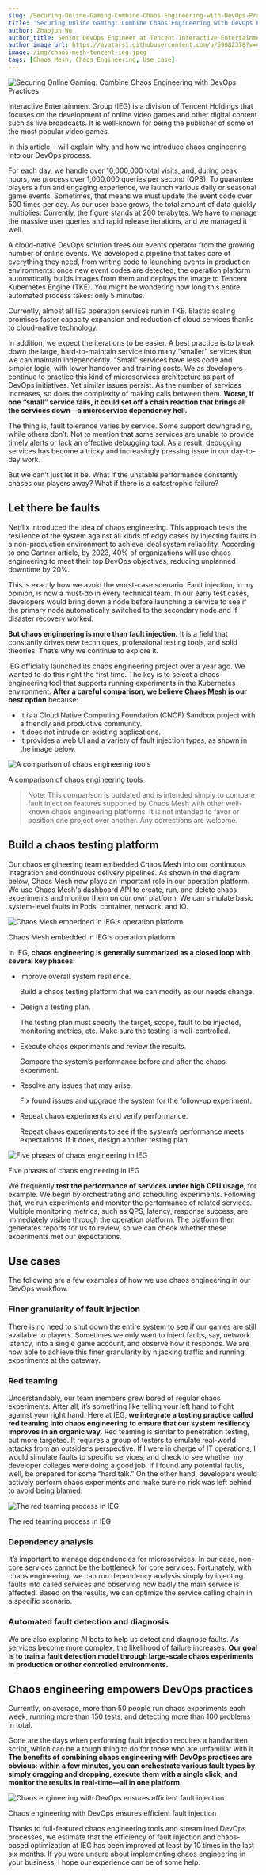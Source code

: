 ```yaml
---
slug: /Securing-Online-Gaming-Combine-Chaos-Engineering-with-DevOps-Practices
title: 'Securing Online Gaming: Combine Chaos Engineering with DevOps Practices'
author: Zhaojun Wu
author_title: Senior DevOps Engineer at Tencent Interactive Entertainment Group
author_image_url: https://avatars1.githubusercontent.com/u/59082378?v=4
image: /img/chaos-mesh-tencent-ieg.jpeg
tags: [Chaos Mesh, Chaos Engineering, Use case]
---
```


![Securing Online Gaming: Combine Chaos Engineering with DevOps Practices](/img/chaos-mesh-tencent-ieg.jpeg)

Interactive Entertainment Group (IEG) is a division of Tencent Holdings that focuses on the development of online video games and other digital content such as live broadcasts. It is well-known for being the publisher of some of the most popular video games.

<!--truncate-->

In this article, I will explain why and how we introduce chaos engineering into our DevOps process. 

For each day, we handle over 10,000,000 total visits, and, during peak hours, we process over 1,000,000 queries per second (QPS). To guarantee players a fun and engaging experience, we launch various daily or seasonal game events. Sometimes, that means we must update the event code over 500 times per day. As our user base grows, the total amount of data quickly multiplies. Currently, the figure stands at 200 terabytes. We have to manage the massive user queries and rapid release iterations, and we managed it well. 

A cloud-native DevOps solution frees our events operator from the growing number of online events. We developed a pipeline that takes care of everything they need, from writing code to launching events in production environments: once new event codes are detected, the operation platform automatically builds images from them and deploys the image to Tencent Kubernetes Engine (TKE). You might be wondering how long this entire automated process takes: only 5 minutes.

Currently, almost all IEG operation services run in TKE. Elastic scaling promises faster capacity expansion and reduction of cloud services thanks to cloud-native technology.

In addition, we expect the iterations to be easier. A best practice is to break down the large, hard-to-maintain service into many “smaller” services that we can maintain independently. “Small” services have less code and simpler logic, with lower handover and training costs. We as developers continue to practice this kind of microservices architecture as part of DevOps initiatives. Yet similar issues persist. As the number of services increases, so does the complexity of making calls between them. **Worse, if one “small” service fails, it could set off a chain reaction that brings all the services down—a microservice dependency hell.**

The thing is, fault tolerance varies by service. Some support downgrading, while others don’t. Not to mention that some services are unable to provide timely alerts or lack an effective debugging tool. As a result, debugging services has become a tricky and increasingly pressing issue in our day-to-day work.

But we can’t just let it be. What if the unstable performance constantly chases our players away? What if there is a catastrophic failure? 


## Let there be faults

Netflix introduced the idea of chaos engineering. This approach tests the resilience of the system against all kinds of edgy cases by injecting faults in a non-production environment to achieve ideal system reliability. According to one Gartner article, by 2023, 40% of organizations will use chaos engineering to meet their top DevOps objectives, reducing unplanned downtime by 20%.

This is exactly how we avoid the worst-case scenario. Fault injection, in my opinion, is now a must-do in every technical team. In our early test cases, developers would bring down a node before launching a service to see if the primary node automatically switched to the secondary node and if disaster recovery worked. 

**But chaos engineering is more than fault injection.** It is a field that constantly drives new techniques, professional testing tools, and solid theories. That’s why we continue to explore it.

IEG officially launched its chaos engineering project over a year ago. We wanted to do this right the first time. The key is to select a chaos engineering tool that supports running experiments in the Kubernetes environment. **After a careful comparison, we believe [Chaos Mesh](https://github.com/chaos-mesh/chaos-mesh) is our best option** because:

- It is a Cloud Native Computing Foundation (CNCF) Sandbox project with a friendly and productive community.
- It does not intrude on existing applications.
- It provides a web UI and a variety of fault injection types, as shown in the image below. 


![A comparison of chaos engineering tools](/img/comparison-of-chaos-engineering-tools.png)
<p class="caption-center"> A comparison of chaos engineering tools </p>


> Note: 
This comparison is outdated and is intended simply to compare fault injection features supported by Chaos Mesh with other well-known chaos engineering platforms. It is not intended to favor or position one project over another. Any corrections are welcome. 


## Build a chaos testing platform

Our chaos engineering team embedded Chaos Mesh into our continuous integration and continuous delivery pipelines. As shown in the diagram below, Chaos Mesh now plays an important role in our operation platform. We use Chaos Mesh's dashboard API to create, run, and delete chaos experiments and monitor them on our own platform. We can simulate basic system-level faults in Pods, container, network, and IO.

![Chaos Mesh embedded in IEG's operation platform](/img/chaos-mesh-embedded-in-IEG's-operation-platform.png)
<p class="caption-center">Chaos Mesh embedded in IEG's operation platform</p>


In IEG, **chaos engineering is generally summarized as a closed loop with several key phases**:



* Improve overall system resilience. 

    Build a chaos testing platform that we can modify as our needs change. 

* Design a testing plan. 

    The testing plan must specify the target, scope, fault to be injected, monitoring metrics, etc. Make sure the testing is well-controlled. 

* Execute chaos experiments and review the results. 

    Compare the system’s performance before and after the chaos experiment. 

* Resolve any issues that may arise. 

    Fix found issues and upgrade the system for the follow-up experiment. 

* Repeat chaos experiments and verify performance. 

    Repeat chaos experiments to see if the system’s performance meets expectations. If it does, design another testing plan.


![Five phases of chaos engineering in IEG](/img/five-phases-of-chaos-engineering-in-IEG.png)
<p class="caption-center">Five phases of chaos engineering in IEG</p>


We frequently **test the performance of services under high CPU usage**, for example. We begin by orchestrating and scheduling experiments. Following that, we run experiments and monitor the performance of related services. Multiple monitoring metrics, such as QPS, latency, response success, are immediately visible through the operation platform. The platform then generates reports for us to review, so we can check whether these experiments met our expectations.


## Use cases

The following are a few examples of how we use chaos engineering in our DevOps workflow.


### Finer granularity of fault injection

There is no need to shut down the entire system to see if our games are still available to players. Sometimes we only want to inject faults, say, network latency, into a single game account, and observe how it responds. We are now able to achieve this finer granularity by hijacking traffic and running experiments at the gateway.


### Red teaming

Understandably, our team members grew bored of regular chaos experiments. After all, it’s something like telling your left hand to fight against your right hand. Here at IEG, **we integrate a testing practice called red teaming into chaos engineering to ensure that our system resiliency improves in an organic way.** Red teaming is similar to penetration testing, but more targeted. It requires a group of testers to emulate real-world attacks from an outsider’s perspective. If I were in charge of IT operations, I would simulate faults to specific services, and check to see whether my developer colleges were doing a good job. If I found any potential faults, well, be prepared for some “hard talk.” On the other hand, developers would actively perform chaos experiments and make sure no risk was left behind to avoid being blamed. 


![The red teaming process in IEG](/img/red-teaming-process-in-IEG.png)
<p class="caption-center">The red teaming process in IEG</p>


### Dependency analysis

It’s important to manage dependencies for microservices. In our case, non-core services cannot be the bottleneck for core services. Fortunately, with chaos engineering, we can run dependency analysis simply by injecting faults into called services and observing how badly the main service is affected. Based on the results, we can optimize the service calling chain in a specific scenario.


### Automated fault detection and diagnosis

We are also exploring AI bots to help us detect and diagnose faults. As services become more complex, the likelihood of failure increases. **Our goal is to train a fault detection model through large-scale chaos experiments in production or other controlled environments.**


## Chaos engineering empowers DevOps practices

Currently, on average, more than 50 people run chaos experiments each week, running more than 150 tests, and detecting more than 100 problems in total.

Gone are the days when performing fault injection requires a handwritten script, which can be a tough thing to do for those who are unfamiliar with it. **The benefits of combining chaos engineering with DevOps practices are obvious: within a few minutes, you can orchestrate various fault types by simply dragging and dropping, execute them with a single click, and monitor the results in real-time—all in one platform.**

![Chaos engineering with DevOps ensures efficient fault injection](/img/chaos-engineering-with-devops.png)
<p class="caption-center">Chaos engineering with DevOps ensures efficient fault injection</p>


Thanks to full-featured chaos engineering tools and streamlined DevOps processes, we estimate that the efficiency of fault injection and chaos-based optimization at IEG has been improved at least by 10 times in the last six months. If you were unsure about implementing chaos engineering in your business, I hope our experience can be of some help.